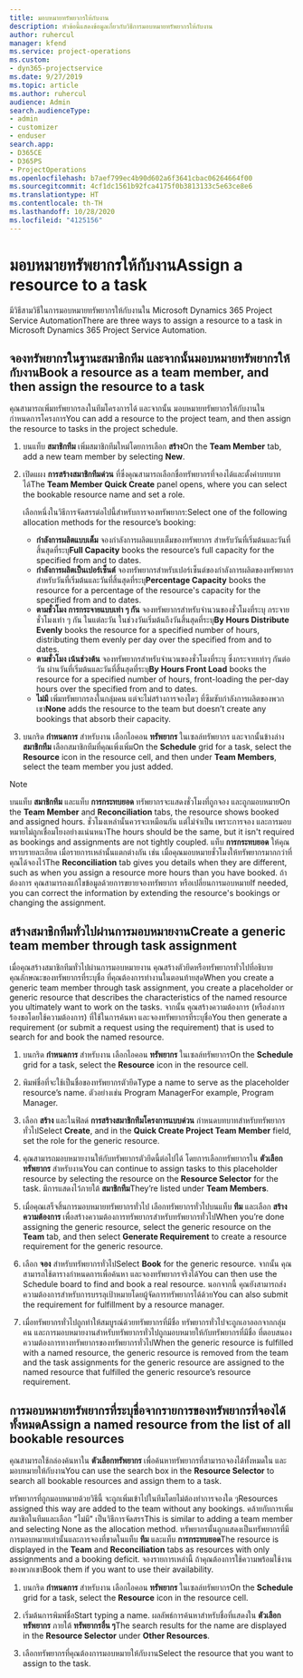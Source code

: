 ```yaml
---
title: มอบหมายทรัพยากรให้กับงาน
description: หัวข้อนี้แสดงข้อมูลเกี่ยวกับวิธีการมอบหมายทรัพยากรให้กับงาน
author: ruhercul
manager: kfend
ms.service: project-operations
ms.custom:
- dyn365-projectservice
ms.date: 9/27/2019
ms.topic: article
ms.author: ruhercul
audience: Admin
search.audienceType:
- admin
- customizer
- enduser
search.app:
- D365CE
- D365PS
- ProjectOperations
ms.openlocfilehash: b7aef799ec4b90d602a6f3641cbac06264664f00
ms.sourcegitcommit: 4cf1dc1561b92fca4175f0b3813133c5e63ce8e6
ms.translationtype: HT
ms.contentlocale: th-TH
ms.lasthandoff: 10/28/2020
ms.locfileid: "4125156"
---
```

# <a name="assign-a-resource-to-a-task"></a><span data-ttu-id="c0ada-103">มอบหมายทรัพยากรให้กับงาน</span><span class="sxs-lookup"><span data-stu-id="c0ada-103">Assign a resource to a task</span></span>

<span data-ttu-id="c0ada-104">มีวิธีสามวิธีในการมอบหมายทรัพยากรให้กับงานใน Microsoft Dynamics 365 Project Service Automation</span><span class="sxs-lookup"><span data-stu-id="c0ada-104">There are three ways to assign a resource to a task in Microsoft Dynamics 365 Project Service Automation.</span></span>

## <a name="book-a-resource-as-a-team-member-and-then-assign-the-resource-to-a-task"></a><span data-ttu-id="c0ada-105">จองทรัพยากรในฐานะสมาชิกทีม และจากนั้นมอบหมายทรัพยากรให้กับงาน</span><span class="sxs-lookup"><span data-stu-id="c0ada-105">Book a resource as a team member, and then assign the resource to a task</span></span>

<span data-ttu-id="c0ada-106">คุณสามารถเพิ่มทรัพยากรลงในทีมโครงการได้ และจากนั้น มอบหมายทรัพยากรให้กับงานในกำหนดการโครงการ</span><span class="sxs-lookup"><span data-stu-id="c0ada-106">You can add a resource to the project team, and then assign the resource to tasks in the project schedule.</span></span>

1. <span data-ttu-id="c0ada-107">บนแท็บ **สมาชิกทีม** เพิ่มสมาชิกทีมใหม่โดยการเลือก **สร้าง**</span><span class="sxs-lookup"><span data-stu-id="c0ada-107">On the **Team Member** tab, add a new team member by selecting **New**.</span></span> 

2. <span data-ttu-id="c0ada-108">เปิดแผง **การสร้างสมาชิกทีมด่วน** ที่ซึ่งคุณสามารถเลือกชื่อทรัพยากรที่จองได้และตั้งค่าบทบาทได้</span><span class="sxs-lookup"><span data-stu-id="c0ada-108">The **Team Member Quick Create** panel opens, where you can select the bookable resource name and set a role.</span></span> 

    <span data-ttu-id="c0ada-109">เลือกหนึ่งในวิธีการจัดสรรต่อไปนี้สำหรับการจองทรัพยากร:</span><span class="sxs-lookup"><span data-stu-id="c0ada-109">Select one of the following allocation methods for the resource’s booking:</span></span>

    - <span data-ttu-id="c0ada-110">**กำลังการผลิตแบบเต็ม** จองกำลังการผลิตแบบเต็มของทรัพยากร สำหรับวันที่เริ่มต้นและวันที่สิ้นสุดที่ระบุ</span><span class="sxs-lookup"><span data-stu-id="c0ada-110">**Full Capacity** books the resource’s full capacity for the specified from and to dates.</span></span>
    - <span data-ttu-id="c0ada-111">**กำลังการผลิตเป็นเปอร์เซ็นต์** จองทรัพยากรสำหรับเปอร์เซ็นต์ของกำลังการผลิตของทรัพยากร สำหรับวันที่เริ่มต้นและวันที่สิ้นสุดที่ระบุ</span><span class="sxs-lookup"><span data-stu-id="c0ada-111">**Percentage Capacity** books the resource for a percentage of the resource's capacity for the specified from and to dates.</span></span>
    - <span data-ttu-id="c0ada-112">**ตามชั่วโมง การกระจายแบบเท่า ๆ กัน** จองทรัพยากรสำหรับจำนวนของชั่วโมงที่ระบุ กระจายชั่วโมงเท่า ๆ กัน ในแต่ละวัน ในช่วงวันเริ่มต้นถึงวันสิ้นสุดที่ระบุ</span><span class="sxs-lookup"><span data-stu-id="c0ada-112">**By Hours Distribute Evenly** books the resource for a specified number of hours, distributing them evenly per day over the specified from and to dates.</span></span>
    - <span data-ttu-id="c0ada-113">**ตามชั่วโมง เน้นช่วงต้น** จองทรัพยากรสำหรับจำนวนของชั่วโมงที่ระบุ ซึ่งกระจายเท่าๆ กันต่อวัน ผ่านวันที่เริ่มต้นและวันที่สิ้นสุดที่ระบุ</span><span class="sxs-lookup"><span data-stu-id="c0ada-113">**By Hours Front Load** books the resource for a specified number of hours, front-loading the per-day hours over the specified from and to dates.</span></span>
    - <span data-ttu-id="c0ada-114">**ไม่มี** เพิ่มทรัพยากรลงในกลุ่มคน แต่จะไม่สร้างการจองใดๆ ที่ซึมซับกำลังการผลิตของพวกเขา</span><span class="sxs-lookup"><span data-stu-id="c0ada-114">**None** adds the resource to the team but doesn’t create any bookings that absorb their capacity.</span></span>

3. <span data-ttu-id="c0ada-115">บนกริด **กำหนดการ** สำหรับงาน เลือกไอคอน **ทรัพยากร** ในเซลล์ทรัพยากร และจากนั้นข้างล่าง **สมาชิกทีม** เลือกสมาชิกทีมที่คุณเพิ่งเพิ่ม</span><span class="sxs-lookup"><span data-stu-id="c0ada-115">On the **Schedule** grid for a task, select the **Resource** icon in the resource cell, and then under **Team Members**, select the team member you just added.</span></span> 

> [!NOTE]
> <span data-ttu-id="c0ada-116">บนแท็บ **สมาชิกทีม** และแท็บ **การกระทบยอด** ทรัพยากรจะแสดงชั่วโมงที่ถูกจอง และถูกมอบหมาย</span><span class="sxs-lookup"><span data-stu-id="c0ada-116">On the **Team Member** and **Reconciliation** tabs, the resource shows booked and assigned hours.</span></span> <span data-ttu-id="c0ada-117">ชั่วโมงเหล่านั้นควรจะเหมือนกัน แต่ไม่จำเป็น เพราะการจอง และการมอบหมายไม่ถูกเชื่อมโยงอย่างแน่นหนา</span><span class="sxs-lookup"><span data-stu-id="c0ada-117">The hours should be the same, but it isn't required as bookings and assignments are not tightly coupled.</span></span> <span data-ttu-id="c0ada-118">แท็บ **การกระทบยอด** ให้คุณทราบรายละเอียด เมื่อรายการเหล่านั้นแตกต่างกัน เช่น เมื่อคุณมอบหมายชั่วโมงให้ทรัพยากรมากกว่าที่คุณได้จองไว้</span><span class="sxs-lookup"><span data-stu-id="c0ada-118">The **Reconciliation** tab gives you details when they are different, such as when you assign a resource more hours than you have booked.</span></span> <span data-ttu-id="c0ada-119">ถ้าต้องการ คุณสามารถงแก้ไขข้อมูลด้วยการขยายจองทรัพยากร หรือเปลี่ยนการมอบหมาย</span><span class="sxs-lookup"><span data-stu-id="c0ada-119">If needed, you can correct the information by extending the resource's bookings or changing the assignment.</span></span>

## <a name="create-a-generic-team-member-through-task-assignment"></a><span data-ttu-id="c0ada-120">สร้างสมาชิกทีมทั่วไปผ่านการมอบหมายงาน</span><span class="sxs-lookup"><span data-stu-id="c0ada-120">Create a generic team member through task assignment</span></span>

<span data-ttu-id="c0ada-121">เมื่อคุณสร้างสมาชิกทีมทั่วไปผ่านการมอบหมายงาน คุณสร้างตัวยึดหรือทรัพยากรทั่วไปที่อธิบายคุณลักษณะของทรัพยากรที่ระบุชื่อ ที่คุณต้องการทำงานในตอนท้ายสุด</span><span class="sxs-lookup"><span data-stu-id="c0ada-121">When you create a generic team member through task assignment, you create a placeholder or generic resource that describes the characteristics of the named resource you ultimately want to work on the tasks.</span></span> <span data-ttu-id="c0ada-122">จากนั้น คุณสร้างความต้องการ (หรือส่งการร้องขอโดยใช้ความต้องการ) ที่ใช้ในการค้นหา และจองทรัพยากรที่ระบุชื่อ</span><span class="sxs-lookup"><span data-stu-id="c0ada-122">You then generate a requirement (or submit a request using the requirement) that is used to search for and book the named resource.</span></span>

1. <span data-ttu-id="c0ada-123">บนกริด **กำหนดการ** สำหรับงาน เลือกไอคอน **ทรัพยากร** ในเซลล์ทรัพยากร</span><span class="sxs-lookup"><span data-stu-id="c0ada-123">On the **Schedule** grid for a task, select the **Resource** icon in the resource cell.</span></span>

2. <span data-ttu-id="c0ada-124">พิมพ์ชื่อที่จะใช้เป็นชื่อของทรัพยากรตัวยึด</span><span class="sxs-lookup"><span data-stu-id="c0ada-124">Type a name to serve as the placeholder resource’s name.</span></span> <span data-ttu-id="c0ada-125">ตัวอย่างเช่น Program Manager</span><span class="sxs-lookup"><span data-stu-id="c0ada-125">For example, Program Manager.</span></span>

3. <span data-ttu-id="c0ada-126">เลือก **สร้าง** และในฟิลด์ **การสร้างสมาชิกทีมโครงการแบบด่วน** กำหนดบทบาทสำหรับทรัพยากรทั่วไป</span><span class="sxs-lookup"><span data-stu-id="c0ada-126">Select **Create**, and in the **Quick Create Project Team Member** field, set the role for the generic resource.</span></span>

4. <span data-ttu-id="c0ada-127">คุณสามารถมอบหมายงานให้กับทรัพยากรตัวยึดนี้ต่อไปได้ โดยการเลือกทรัพยากรใน **ตัวเลือกทรัพยากร** สำหรับงาน</span><span class="sxs-lookup"><span data-stu-id="c0ada-127">You can continue to assign tasks to this placeholder resource by selecting the resource on the **Resource Selector** for the task.</span></span> <span data-ttu-id="c0ada-128">มีการแสดงไว้ภายใต้ **สมาชิกทีม**</span><span class="sxs-lookup"><span data-stu-id="c0ada-128">They’re listed under **Team Members**.</span></span>

5. <span data-ttu-id="c0ada-129">เมื่อคุณเสร็จสิ้นการมอบหมายทรัพยากรทั่วไป เลือกทรัพยากรทั่วไปบนแท็บ **ทีม** และเลือก **สร้างความต้องการ** เพื่อสร้างความต้องการทรัพยากรสำหรับทรัพยากรทั่วไป</span><span class="sxs-lookup"><span data-stu-id="c0ada-129">When you’re done assigning the generic resource, select the generic resource on the **Team** tab, and then select **Generate Requirement** to create a resource requirement for the generic resource.</span></span>

6. <span data-ttu-id="c0ada-130">เลือก **จอง** สำหรับทรัพยากรทั่วไป</span><span class="sxs-lookup"><span data-stu-id="c0ada-130">Select **Book** for the generic resource.</span></span> <span data-ttu-id="c0ada-131">จากนั้น คุณสามารถใช้ตารางกำหนดการเพื่อค้นหา และจองทรัพยากรจริงได้</span><span class="sxs-lookup"><span data-stu-id="c0ada-131">You can then use the Schedule board to find and book a real resource.</span></span> <span data-ttu-id="c0ada-132">นอกจากนี้ คุณยังสามารถส่งความต้องการสำหรับการบรรลุเป้าหมายโดยผู้จัดการทรัพยากรได้ด้วย</span><span class="sxs-lookup"><span data-stu-id="c0ada-132">You can also submit the requirement for fulfillment by a resource manager.</span></span>

7. <span data-ttu-id="c0ada-133">เมื่อทรัพยากรทั่วไปถูกทำให้สมบูรณ์ด้วยทรัพยากรที่มีชื่อ ทรัพยากรทั่วไปจะถูกเอาออกจากกลุ่มคน และการมอบหมายงานสำหรับทรัพยากรทั่วไปถูกมอบหมายให้กับทรัพยากรที่มีชื่อ ที่ตอบสนองความต้องการทางทรัพยากรของทรัพยากรทั่วไป</span><span class="sxs-lookup"><span data-stu-id="c0ada-133">When the generic resource is fulfilled with a named resource, the generic resource is removed from the team and the task assignments for the generic resource are assigned to the named resource that fulfilled the generic resource’s resource requirement.</span></span>

## <a name="assign-a-named-resource-from-the-list-of-all-bookable-resources"></a><span data-ttu-id="c0ada-134">การมอบหมายทรัพยากรที่ระบุชื่อจากรายการของทรัพยากรที่จองได้ทั้งหมด</span><span class="sxs-lookup"><span data-stu-id="c0ada-134">Assign a named resource from the list of all bookable resources</span></span>

<span data-ttu-id="c0ada-135">คุณสามารถใช้กล่องค้นหาใน **ตัวเลือกทรัพยากร** เพื่อค้นหาทรัพยากรที่สามารถจองได้ทั้งหมดใน และมอบหมายให้กับงาน</span><span class="sxs-lookup"><span data-stu-id="c0ada-135">You can use the search box in the **Resource Selector** to search all bookable resources and assign them to a task.</span></span>

<span data-ttu-id="c0ada-136">ทรัพยากรที่ถูกมอบหมายด้วยวิธีนี้ จะถูกเพิ่มเข้าไปในทีมโดยไม่ต้องทำการจองใด ๆ</span><span class="sxs-lookup"><span data-stu-id="c0ada-136">Resources assigned this way are added to the team without any bookings.</span></span> <span data-ttu-id="c0ada-137">คล้ายกับการเพิ่มสมาชิกในทีมและเลือก "ไม่มี" เป็นวิธีการจัดสรร</span><span class="sxs-lookup"><span data-stu-id="c0ada-137">This is similar to adding a team member and selecting None as the allocation method.</span></span> <span data-ttu-id="c0ada-138">ทรัพยากรนั้นถูกแสดงเป็นทรัพยากรที่มีการมอบหมายเท่านั้นและการจองที่ขาดในแท็บ **ทีม** และแท็บ **การกระทบยอด**</span><span class="sxs-lookup"><span data-stu-id="c0ada-138">The resource is displayed in the **Team** and **Reconciliation** tabs as resources with only assignments and a booking deficit.</span></span> <span data-ttu-id="c0ada-139">จองรายการเหล่านี้ ถ้าคุณต้องการใช้ความพร้อมใช้งานของพวกเขา</span><span class="sxs-lookup"><span data-stu-id="c0ada-139">Book them if you want to use their availability.</span></span>

1. <span data-ttu-id="c0ada-140">บนกริด **กำหนดการ** สำหรับงาน เลือกไอคอน **ทรัพยากร** ในเซลล์ทรัพยากร</span><span class="sxs-lookup"><span data-stu-id="c0ada-140">On the **Schedule** grid for a task, select the **Resource** icon in the resource cell.</span></span>

2. <span data-ttu-id="c0ada-141">เริ่มต้นการพิมพ์ชื่อ</span><span class="sxs-lookup"><span data-stu-id="c0ada-141">Start typing a name.</span></span> <span data-ttu-id="c0ada-142">ผลลัพธ์การค้นหาสำหรับชื่อที่แสดงใน **ตัวเลือกทรัพยากร** ภายใต้ **ทรัพยากรอื่น ๆ**</span><span class="sxs-lookup"><span data-stu-id="c0ada-142">The search results for the name are displayed in the **Resource Selector** under **Other Resources**.</span></span>

3. <span data-ttu-id="c0ada-143">เลือกทรัพยากรที่คุณต้องการมอบหมายให้กับงาน</span><span class="sxs-lookup"><span data-stu-id="c0ada-143">Select the resource that you want to assign to the task.</span></span>

